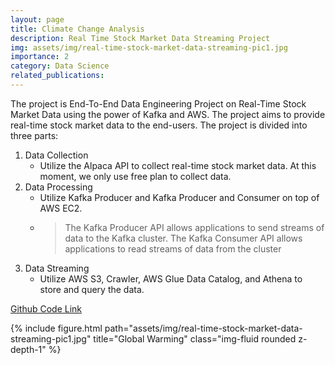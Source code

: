 ```yaml
---
layout: page
title: Climate Change Analysis
description: Real Time Stock Market Data Streaming Project
img: assets/img/real-time-stock-market-data-streaming-pic1.jpg
importance: 2
category: Data Science
related_publications:
---
```


The project is End-To-End Data Engineering Project on Real-Time Stock Market Data using the power of Kafka and AWS. The project aims to provide real-time stock market data to the end-users. The project is divided into three parts:
1. Data Collection
    * Utilize the Alpaca API to collect real-time stock market data. At this moment, we only use free plan to collect data.
2. Data Processing
    * Utilize Kafka Producer and Kafka Producer and Consumer on top of AWS EC2.
    * >The Kafka Producer API allows applications to send streams of data to the Kafka cluster. The Kafka Consumer API allows applications to read streams of data from the cluster
3. Data Streaming
    * Utilize AWS S3, Crawler, AWS Glue Data Catalog, and Athena to store and query the data.

<a href="https://github.com/idsts2670/real-time-stock-market-data-streaming">Github Code Link</a>


<div class="row">
    <div class="col-sm mt-3 mt-md-0">
        {% include figure.html path="assets/img/real-time-stock-market-data-streaming-pic1.jpg" title="Global Warming" class="img-fluid rounded z-depth-1" %}
    </div>
</div>
